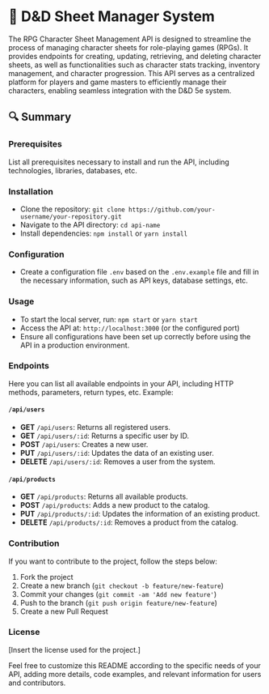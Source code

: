 # 🚀 D&D Sheet Manager System

The RPG Character Sheet Management API is designed to streamline the process of managing character sheets for role-playing games (RPGs). It provides endpoints for creating, updating, retrieving, and deleting character sheets, as well as functionalities such as character stats tracking, inventory management, and character progression. This API serves as a centralized platform for players and game masters to efficiently manage their characters, enabling seamless integration with the D&D 5e system.

## 🔍 Summary

### Prerequisites
List all prerequisites necessary to install and run the API, including technologies, libraries, databases, etc.

### Installation
- Clone the repository: `git clone https://github.com/your-username/your-repository.git`
- Navigate to the API directory: `cd api-name`
- Install dependencies: `npm install` or `yarn install`

### Configuration
- Create a configuration file `.env` based on the `.env.example` file and fill in the necessary information, such as API keys, database settings, etc.

### Usage
- To start the local server, run: `npm start` or `yarn start`
- Access the API at: `http://localhost:3000` (or the configured port)
- Ensure all configurations have been set up correctly before using the API in a production environment.

### Endpoints
Here you can list all available endpoints in your API, including HTTP methods, parameters, return types, etc. Example:

#### `/api/users`
- **GET** `/api/users`: Returns all registered users.
- **GET** `/api/users/:id`: Returns a specific user by ID.
- **POST** `/api/users`: Creates a new user.
- **PUT** `/api/users/:id`: Updates the data of an existing user.
- **DELETE** `/api/users/:id`: Removes a user from the system.

#### `/api/products`
- **GET** `/api/products`: Returns all available products.
- **POST** `/api/products`: Adds a new product to the catalog.
- **PUT** `/api/products/:id`: Updates the information of an existing product.
- **DELETE** `/api/products/:id`: Removes a product from the catalog.

### Contribution
If you want to contribute to the project, follow the steps below:
1. Fork the project
2. Create a new branch (`git checkout -b feature/new-feature`)
3. Commit your changes (`git commit -am 'Add new feature'`)
4. Push to the branch (`git push origin feature/new-feature`)
5. Create a new Pull Request

### License
[Insert the license used for the project.]

Feel free to customize this README according to the specific needs of your API, adding more details, code examples, and relevant information for users and contributors.
